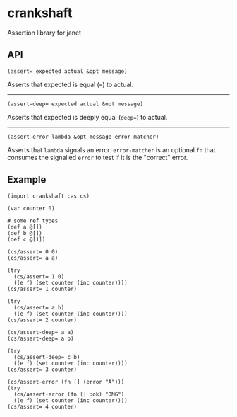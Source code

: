 # crankshaft
Assertion library for janet

## API

`(assert= expected actual &opt message)`

Asserts that expected is equal (`=`) to actual.

-----

`(assert-deep= expected actual &opt message)`

Asserts that expected is deeply equal (`deep=`) to actual.

-----

`(assert-error lambda &opt message error-matcher)`

Asserts that `lambda` signals an error. `error-matcher` is an optional `fn` that consumes the signalled `error` to test if it is the "correct" error.

## Example

```janet
(import crankshaft :as cs)

(var counter 0)

# some ref types
(def a @[])
(def b @[])
(def c @[1])

(cs/assert= 0 0)
(cs/assert= a a)

(try
  (cs/assert= 1 0)
  ((e f) (set counter (inc counter))))
(cs/assert= 1 counter)

(try
  (cs/assert= a b)
  ((e f) (set counter (inc counter))))
(cs/assert= 2 counter)

(cs/assert-deep= a a)
(cs/assert-deep= a b)

(try
  (cs/assert-deep= c b)
  ((e f) (set counter (inc counter))))
(cs/assert= 3 counter)

(cs/assert-error (fn [] (error "A")))
(try
  (cs/assert-error (fn [] :ok) "OMG")
  ((e f) (set counter (inc counter))))
(cs/assert= 4 counter)
```
